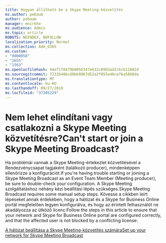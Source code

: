 ```yaml
---
title: Hogyan állítható be a Skype Meeting-közvetítés
ms.author: pebaum
author: pebaum
manager: mnirkhe
ms.audience: Admin
ms.topic: article
ROBOTS: NOINDEX, NOFOLLOW
localization_priority: Normal
ms.collection: Adm_O365
ms.custom:
- "9000058"
- "2655"
- "1563"
ms.openlocfilehash: 94ef1f8479b0056347e632c8993ad2c6c612602d
ms.sourcegitcommit: 7232b48bcd8bb9867d52a2f055a46ce76a58b8da
ms.translationtype: MT
ms.contentlocale: hu-HU
ms.lasthandoff: 09/27/2019
ms.locfileid: "37305229"
---
```

# <a name="cant-start-or-join-a-skype-meeting-broadcast"></a><span data-ttu-id="ecc7d-102">Nem lehet elindítani vagy csatlakozni a Skype Meeting közvetítésre?</span><span class="sxs-lookup"><span data-stu-id="ecc7d-102">Can't start or join a Skype Meeting Broadcast?</span></span>

<span data-ttu-id="ecc7d-103">Ha problémái vannak a Skype Meeting-értekezlet közvetítésével a Rendezvénycsapat tagjaként (találkozó producer), mindenképpen ellenőrizze a konfigurációt.</span><span class="sxs-lookup"><span data-stu-id="ecc7d-103">If you're having trouble starting or joining a Skype Meeting Broadcast as an Event Team Member (Meeting producer), be sure to double-check your configuration.</span></span> <span data-ttu-id="ecc7d-104">A Skype Meeting szolgáltatáshoz néhány kézi beállítási lépés szükséges.</span><span class="sxs-lookup"><span data-stu-id="ecc7d-104">Skype Meeting Broadcast requires some manual setup steps.</span></span> <span data-ttu-id="ecc7d-105">Kövesse a cikkben leírt lépéseket annak érdekében, hogy a hálózat és a Skype for Business Online portál megfelelően legyen konfigurálva, és hogy az érintett felhasználót ne akadályozza az ütköző licenc:</span><span class="sxs-lookup"><span data-stu-id="ecc7d-105">Follow the steps in this article to ensure that your network and Skype for Business Online portal are configured correctly, and that the affected user is not blocked by a conflicting license:</span></span>

[<span data-ttu-id="ecc7d-106">A hálózat beállítása a Skype Meeting-közvetítés számára</span><span class="sxs-lookup"><span data-stu-id="ecc7d-106">Set up your network for Skype Meeting Broadcast</span></span>](https://docs.microsoft.com/SkypeForBusiness/set-up-your-network-for-skype-meeting-broadcast/set-up-your-network-for-skype-meeting-broadcast)